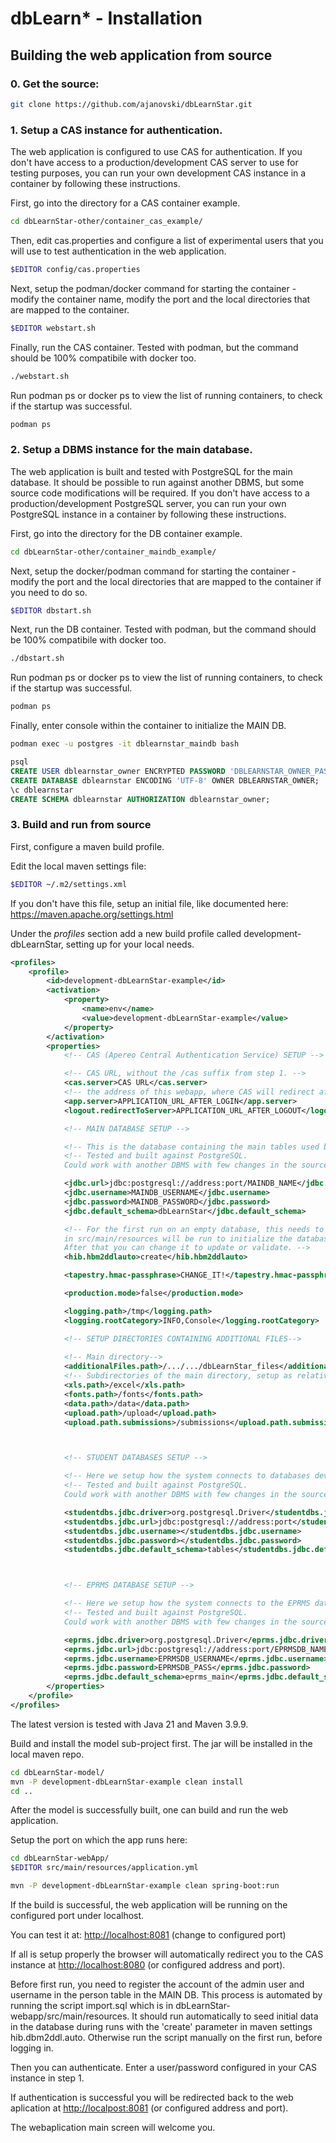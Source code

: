 # dbLearn* - Installation

## Building the web application from source



### 0. Get the source:

```bash
git clone https://github.com/ajanovski/dbLearnStar.git
```



### 1. Setup a CAS instance for authentication.

The web application is configured to use CAS for authentication. If you don't have access to a production/development CAS server to use for testing purposes, you can run your own development CAS instance in a container by following these instructions.

First, go into the directory for a CAS container example.

```bash
cd dbLearnStar-other/container_cas_example/
```

Then, edit cas.properties and configure a list of experimental users that you will use to test authentication in the web application.

```bash
$EDITOR config/cas.properties 
```

Next, setup the podman/docker command for starting the container - modify the container name, modify the port and the local directories that are mapped to the container.

```bash
$EDITOR webstart.sh
```

Finally, run the CAS container. Tested with podman, but the command should be 100% compatibile with docker too.

```bash
./webstart.sh
```

Run podman ps or docker ps to view the list of running containers, to check if the startup was successful.

```bash
podman ps
```



### 2. Setup a DBMS instance for the main database.

The web application is built and tested with PostgreSQL for the main database. It should be possible to run against another DBMS, but some source code modifications will be required. If you don't have access to a production/development PostgreSQL server, you can run your own PostgreSQL instance in a container by following these instructions. 

First, go into the directory for the DB container example.

```bash
cd dbLearnStar-other/container_maindb_example/
```

Next, setup the docker/podman command for starting the container - modify the port and the local directories that are mapped to the container if you need to do so.

```bash
$EDITOR dbstart.sh
```

Next, run the DB container. Tested with podman, but the command should be 100% compatibile with docker too.

```bash
./dbstart.sh
```

Run podman ps or docker ps to view the list of running containers, to check if the startup was successful.

```bash
podman ps
```

Finally, enter console within the container to initialize the MAIN DB.

```bash
podman exec -u postgres -it dblearnstar_maindb bash
```

```sql
psql
CREATE USER dblearnstar_owner ENCRYPTED PASSWORD 'DBLEARNSTAR_OWNER_PASSWORD';
CREATE DATABASE dblearnstar ENCODING 'UTF-8' OWNER DBLEARNSTAR_OWNER;
\c dblearnstar
CREATE SCHEMA dblearnstar AUTHORIZATION dblearnstar_owner;
```



### 3. Build and run from source

First, configure a maven build profile.

Edit the local maven settings file:

```bash
$EDITOR ~/.m2/settings.xml
```

If you don't have this file, setup an initial file, like documented here: https://maven.apache.org/settings.html

Under the *profiles* section add a new build profile called development-dbLearnStar, setting up for your local needs.


```xml
<profiles>
	<profile>
		<id>development-dbLearnStar-example</id>
		<activation>
			<property>
				<name>env</name>
				<value>development-dbLearnStar-example</value>
			</property>
		</activation>
		<properties>
			<!-- CAS (Apereo Central Authentication Service) SETUP -->

			<!-- CAS URL, without the /cas suffix from step 1. -->
			<cas.server>CAS URL</cas.server>
			<!-- the address of this webapp, where CAS will redirect after a successful login. -->
			<app.server>APPLICATION_URL_AFTER_LOGIN</app.server>
			<logout.redirectToServer>APPLICATION_URL_AFTER_LOGOUT</logout.redirectToServer>

			<!-- MAIN DATABASE SETUP -->

			<!-- This is the database containing the main tables used by the web application, from step 2. -->
			<!-- Tested and built against PostgreSQL. 
			Could work with another DBMS with few changes in the sources.-->

			<jdbc.url>jdbc:postgresql://address:port/MAINDB_NAME</jdbc.url>
			<jdbc.username>MAINDB_USERNAME</jdbc.username>
			<jdbc.password>MAINDB_PASSWORD</jdbc.password>
			<jdbc.default_schema>dbLearnStar</jdbc.default_schema>

			<!-- For the first run on an empty database, this needs to be 'create', so that the import.sql script 
			in src/main/resources will be run to initialize the database.
			After that you can change it to update or validate. -->
			<hib.hbm2ddlauto>create</hib.hbm2ddlauto>

			<tapestry.hmac-passphrase>CHANGE_IT!</tapestry.hmac-passphrase>

			<production.mode>false</production.mode>

			<logging.path>/tmp</logging.path>
			<logging.rootCategory>INFO,Console</logging.rootCategory>

			<!-- SETUP DIRECTORIES CONTAINING ADDITIONAL FILES-->
			
			<!-- Main directory-->
			<additionalFiles.path>/.../.../dbLearnStar_files</additionalFiles.path>
			<!-- Subdirectories of the main directory, setup as relative paths-->
			<xls.path>/excel</xls.path>
			<fonts.path>/fonts</fonts.path>
			<data.path>/data</data.path>
			<upload.path>/upload</upload.path>
			<upload.path.submissions>/submissions</upload.path.submissions>



			<!-- STUDENT DATABASES SETUP -->

			<!-- Here we setup how the system connects to databases developed by students, as part of an automated assessments.-->
			<!-- Tested and built against PostgreSQL. 
			Could work with another DBMS with few changes in the sources.-->

			<studentdbs.jdbc.driver>org.postgresql.Driver</studentdbs.jdbc.driver>
			<studentdbs.jdbc.url>jdbc:postgresql://address:port</studentdbs.jdbc.url>
			<studentdbs.jdbc.username></studentdbs.jdbc.username>
			<studentdbs.jdbc.password></studentdbs.jdbc.password>
			<studentdbs.jdbc.default_schema>tables</studentdbs.jdbc.default_schema>



			<!-- EPRMS DATABASE SETUP -->

			<!-- Here we setup how the system connects to the EPRMS database, if we with to integrate EPRMS. -->
			<!-- Tested and built against PostgreSQL. 
			Could work with another DBMS with few changes in the sources.-->

			<eprms.jdbc.driver>org.postgresql.Driver</eprms.jdbc.driver>
			<eprms.jdbc.url>jdbc:postgresql://address:port/EPRMSDB_NAME</eprms.jdbc.url>
			<eprms.jdbc.username>EPRMSDB_USERNAME</eprms.jdbc.username>
			<eprms.jdbc.password>EPRMSDB_PASS</eprms.jdbc.password>
			<eprms.jdbc.default_schema>eprms_main</eprms.jdbc.default_schema>
		</properties>
	</profile>
</profiles>
```

The latest version is tested with Java 21 and Maven 3.9.9.

Build and install the model sub-project first. The jar will be installed in the local maven repo.

```bash
cd dbLearnStar-model/
mvn -P development-dbLearnStar-example clean install
cd ..
```

After the model is successfully built, one can build and run the web application.

Setup the port on which the app runs here:

```bash
cd dbLearnStar-webApp/
$EDITOR src/main/resources/application.yml
```

```bash
mvn -P development-dbLearnStar-example clean spring-boot:run
```

If the build is successful, the web application will be running on the configured port under localhost.

You can test it at: [http://localhost:8081](http://localhost:8081) (change to configured port)

If all is setup properly the browser will automatically redirect you to the CAS instance at [http://localhost:8080](http://localhost:8080) (or configured address and port).

Before first run, you need to register the account of the admin user and username in the person table in the MAIN DB.
This process is automated by running the script import.sql which is in dbLearnStar-webapp/src/main/resources. 
It should run automatically to seed initial data in the database during runs with the 'create' parameter in maven settings hib.dbm2ddl.auto.
Otherwise run the script manually on the first run, before logging in.

Then you can authenticate. Enter a user/password configured in your CAS instance in step 1.

If authentication is successful you will be redirected back to the web aplication at [http://localpost:8081](http://localpost:8081) (or configured address and port).

The webaplication main screen will welcome you.
